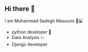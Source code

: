 ## Hi there 👋

I am Mohammad Sadegh Masoumi
🥰💻


- python developer 🐍 
- Data Analysis 📉 
- Django developer 


